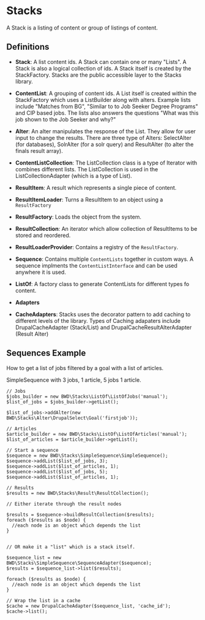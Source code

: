 # Stacks

A Stack is a listing of content or group of listings of content.

## Definitions
* **Stack**: A list content ids.  A Stack can contain one or many "Lists".  A Stack is also a logical collection of ids.  A Stack itself is created by the StackFactory.  Stacks are the public accessible layer to the Stacks library.
* **ContentList**: A grouping of content ids.  A List itself is created within the StackFactory which uses a ListBuilder along with alters.  Example lists include "Matches from BG", "Similar to to Job Seeker Degree Programs" and CIP based jobs.  The lists also answers the questions "What was this job shown to the Job Seeker and why?"
* **Alter**:  An alter manipulates the response of the List.  They allow for user input to change the results.  There are three type of Alters:  SelectAlter (for databases), SolrAlter (for a solr query) and ResultAlter (to alter the finals result array).
* **ContentListCollection**:  The ListCollection class is a type of Iterator with combines different lists.  The ListCollection is used in the ListCollectionAdapter (which is a type of List).
* **ResultItem**: A result which represents a single piece of content.
* **ResultItemLoader**: Turns a ResultItem to an object using a `ResultFactory`
* **ResultFactory**: Loads the object from the system.
* **ResultCollection**: An iterator which allow collection of ResultItems to be stored and reordered.
* **ResultLoaderProvider**: Contains a registry of the `ResultFactory`.
* **Sequence**: Contains multiple `ContentLists` together in custom ways.  A sequence implments the `ContentListInterface` and can be used anywhere it is used.
* **ListOf**: A factory class to generate ContentLists for different types fo content.
* **Adapters**

* **CacheAdapters**:  Stacks uses the decorator pattern to add caching to different levels of the library.  Types of Caching adapaters include DrupalCacheAdapter (Stack/List) and DrupalCacheResultAlterAdapter (Result Alter)

## Sequences Example

How to get a list of jobs filtered by a goal with a list of articles.

SimpleSequence with 3 jobs, 1 article, 5 jobs 1 article.

```
// Jobs
$jobs_builder = new BWD\Stacks\ListOf\ListOfJobs('manual');
$list_of_jobs = $jobs_builder->getList();

$list_of_jobs->addAlter(new BWD\Stacks\Alter\DrupalSelect\Goal('firstjob'));

// Articles
$article_builder = new BWD\Stacks\ListOf\ListOfArticles('manual');
$list_of_articles = $article_builder->getList();

// Start a sequence
$sequence = new BWD\Stacks\SimpleSequence\SimpleSequence();
$sequence->addList($list_of_jobs, 3);
$sequence->addList($list_of_articles, 1);
$sequence->addList($list_of_jobs, 5);
$sequence->addList($list_of_articles, 1);

// Results
$results = new BWD\Stacks\Result\ResultCollection();

// Either iterate through the result nodes

$results = $sequence->buildResultCollection($results);
foreach ($results as $node) {
  //each node is an object which depends the list
}


// OR make it a "list" which is a stack itself.

$sequence_list = new BWD\Stacks\SimpleSequence\SequenceAdapter($sequence);
$results = $sequence_list->list($results);

foreach ($results as $node) {
  //each node is an object which depends the list
}

// Wrap the list in a cache
$cache = new DrupalCacheAdapter($sequence_list, 'cache_id');
$cache->list();

```
